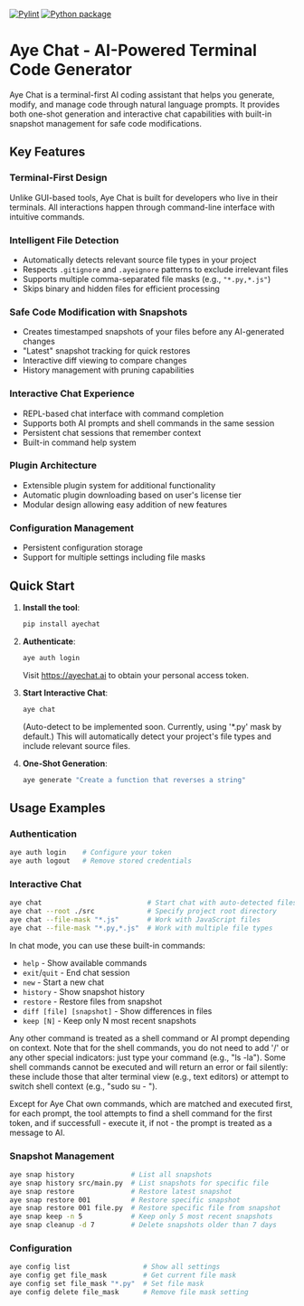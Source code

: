[![Pylint](https://github.com/acrotron/aye-chat/actions/workflows/pylint.yml/badge.svg)](https://github.com/acrotron/aye-chat/actions/workflows/pylint.yml)
[![Python package](https://github.com/acrotron/aye-chat/actions/workflows/python-package.yml/badge.svg)](https://github.com/acrotron/aye-chat/actions/workflows/python-package.yml)

# Aye Chat - AI-Powered Terminal Code Generator

Aye Chat is a terminal-first AI coding assistant that helps you generate, modify, and manage code through natural language prompts. It provides both one-shot generation and interactive chat capabilities with built-in snapshot management for safe code modifications.

## Key Features

### Terminal-First Design
Unlike GUI-based tools, Aye Chat is built for developers who live in their terminals. All interactions happen through command-line interface with intuitive commands.

### Intelligent File Detection
- Automatically detects relevant source file types in your project
- Respects `.gitignore` and `.ayeignore` patterns to exclude irrelevant files
- Supports multiple comma-separated file masks (e.g., `"*.py,*.js"`)
- Skips binary and hidden files for efficient processing

### Safe Code Modification with Snapshots
- Creates timestamped snapshots of your files before any AI-generated changes
- "Latest" snapshot tracking for quick restores
- Interactive diff viewing to compare changes
- History management with pruning capabilities

### Interactive Chat Experience
- REPL-based chat interface with command completion
- Supports both AI prompts and shell commands in the same session
- Persistent chat sessions that remember context
- Built-in command help system

### Plugin Architecture
- Extensible plugin system for additional functionality
- Automatic plugin downloading based on user's license tier
- Modular design allowing easy addition of new features

### Configuration Management
- Persistent configuration storage
- Support for multiple settings including file masks

## Quick Start

1. **Install the tool**:
   ```bash
   pip install ayechat
   ```

2. **Authenticate**:
   ```bash
   aye auth login
   ```
   Visit https://ayechat.ai to obtain your personal access token.

3. **Start Interactive Chat**:
   ```bash
   aye chat
   ```
   (Auto-detect to be implemented soon. Currently, using '*.py' mask by default.) This will automatically detect your project's file types and include relevant source files.

4. **One-Shot Generation**:
   ```bash
   aye generate "Create a function that reverses a string"
   ```

## Usage Examples
### Authentication
```bash
aye auth login    # Configure your token
aye auth logout   # Remove stored credentials
```

### Interactive Chat
```bash
aye chat                          # Start chat with auto-detected files
aye chat --root ./src             # Specify project root directory
aye chat --file-mask "*.js"       # Work with JavaScript files
aye chat --file-mask "*.py,*.js"  # Work with multiple file types
```

In chat mode, you can use these built-in commands:
- `help` - Show available commands
- `exit`/`quit` - End chat session
- `new` - Start a new chat
- `history` - Show snapshot history
- `restore` - Restore files from snapshot
- `diff [file] [snapshot]` - Show differences in files
- `keep [N]` - Keep only N most recent snapshots

Any other command is treated as a shell command or AI prompt depending on context. Note that for the shell commands, you do not need to add '/' or any other special indicators: just type your command (e.g., "ls -la"). Some shell commands cannot be executed and will return an error or fail silently: these include those that alter terminal view (e.g., text editors) or attempt to switch shell context (e.g., "sudo su - ").

Except for Aye Chat own commands, which are matched and executed first, for each prompt, the tool attempts to find a shell command for the first token, and if successfull - execute it, if not - the prompt is treated as a message to AI.

### Snapshot Management
```bash
aye snap history              # List all snapshots
aye snap history src/main.py  # List snapshots for specific file
aye snap restore              # Restore latest snapshot
aye snap restore 001          # Restore specific snapshot
aye snap restore 001 file.py  # Restore specific file from snapshot
aye snap keep -n 5            # Keep only 5 most recent snapshots
aye snap cleanup -d 7         # Delete snapshots older than 7 days
```

### Configuration
```bash
aye config list                  # Show all settings
aye config get file_mask         # Get current file mask
aye config set file_mask "*.py"  # Set file mask
aye config delete file_mask      # Remove file mask setting
```

